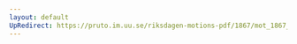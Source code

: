 ```yaml
---
layout: default
UpRedirect: https://pruto.im.uu.se/riksdagen-motions-pdf/1867/mot_1867__fk__66/mot_1867__fk__66-002.pdf
---
```

